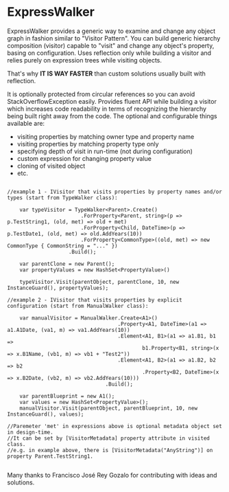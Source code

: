 # ExpressWalker
ExpressWalker provides a generic way to examine and change any object graph in fashion similar to "Visitor Pattern". You can build generic hierarchy composition (visitor) capable to "visit" and change any object's property, basing on configuration. Uses reflection only while building a visitor and relies purely on expression trees while visiting objects.

That's why **IT IS WAY FASTER** than custom solutions usually built with reflection.

It is optionally protected from circular references so you can avoid StackOverflowException easily.
Provides fluent API while building a visitor which increases code readability 
in terms of recognizing the hierarchy being built right away from the code.
The optional and configurable things available are:

- visiting properties by matching owner type and property name 
- visiting properties by matching property type only
- specifying depth of visit in run-time (not during configuration)
- custom expression for changing property value 
- cloning of visited object
- etc.

```

//example 1 - IVisitor that visits properties by property names and/or types (start from TypeWalker class):

    var typeVisitor = TypeWalker<Parent>.Create()
						.ForProperty<Parent, string>(p => p.TestString1, (old, met) => old + met)
						.ForProperty<Child, DateTime>(p => p.TestDate1, (old, met) => old.AddYears(10))
						.ForProperty<CommonType>((old, met) => new CommonType { CommonString = "..." })
					.Build();

    var parentClone = new Parent();
    var propertyValues = new HashSet<PropertyValue>()

    typeVisitor.Visit(parentObject, parentClone, 10, new InstanceGuard(), propertyValues); 
  
//example 2 - IVisitor that visits properties by explicit configuration (start from ManualWalker class):

    var manualVisitor = ManualWalker.Create<A1>()
                                    .Property<A1, DateTime>(a1 => a1.A1Date, (va1, m) => va1.AddYears(10))
                                    .Element<A1, B1>(a1 => a1.B1, b1 =>
                                            b1.Property<B1, string>(x => x.B1Name, (vb1, m) => vb1 + "Test2"))
                                    .Element<A1, B2>(a1 => a1.B2, b2 => b2
                                            .Property<B2, DateTime>(x => x.B2Date, (vb2, m) => vb2.AddYears(10)))
                                .Build();

	var parentBlueprint = new A1();
	var values = new HashSet<PropertyValue>();
	manualVisitor.Visit(parentObject, parentBlueprint, 10, new InstanceGuard(), values);
			
//Paremeter 'met' in expressions above is optional metadata object set in design-time. 
//It can be set by [VisitorMetadata] property attribute in visited class.
//e.g. in example above, there is [VisitorMetadata("AnyString")] on property Parent.TestString1.
			
```

Many thanks to Francisco José Rey Gozalo for contributing with ideas and solutions.
